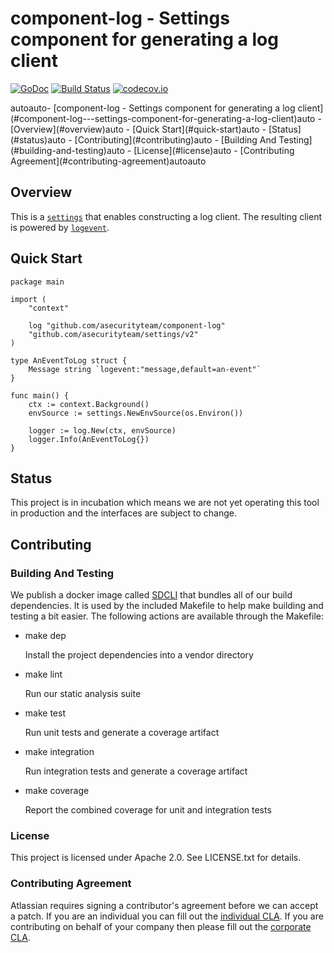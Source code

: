 # component-log - Settings component for generating a log client
[![GoDoc](https://godoc.org/github.com/asecurityteam/component-log?status.svg)](https://godoc.org/github.com/asecurityteam/component-log)
[![Build Status](https://travis-ci.com/asecurityteam/component-log.png?branch=master)](https://travis-ci.com/asecurityteam/component-log)
[![codecov.io](https://codecov.io/github/asecurityteam/component-log/coverage.svg?branch=master)](https://codecov.io/github/asecurityteam/component-log?branch=master)
<!-- TOC -->autoauto- [component-log - Settings component for generating a log client](#component-log---settings-component-for-generating-a-log-client)auto    - [Overview](#overview)auto    - [Quick Start](#quick-start)auto    - [Status](#status)auto    - [Contributing](#contributing)auto        - [Building And Testing](#building-and-testing)auto        - [License](#license)auto        - [Contributing Agreement](#contributing-agreement)autoauto<!-- /TOC -->

## Overview

This is a [`settings`](https://github.com/asecurityteam/settings) that enables
constructing a log client. The resulting client is powered by
[`logevent`](https://github.com/asecurityteam/logevent).

## Quick Start

```golang
package main

import (
    "context"

    log "github.com/asecurityteam/component-log"
    "github.com/asecurityteam/settings/v2"
)

type AnEventToLog struct {
    Message string `logevent:"message,default=an-event"`
}

func main() {
    ctx := context.Background()
    envSource := settings.NewEnvSource(os.Environ())

    logger := log.New(ctx, envSource)
    logger.Info(AnEventToLog{})
}
```

## Status

This project is in incubation which means we are not yet operating this tool in
production and the interfaces are subject to change.

## Contributing

### Building And Testing

We publish a docker image called [SDCLI](https://github.com/asecurityteam/sdcli) that
bundles all of our build dependencies. It is used by the included Makefile to help
make building and testing a bit easier. The following actions are available through
the Makefile:

-   make dep

    Install the project dependencies into a vendor directory

-   make lint

    Run our static analysis suite

-   make test

    Run unit tests and generate a coverage artifact

-   make integration

    Run integration tests and generate a coverage artifact

-   make coverage

    Report the combined coverage for unit and integration tests

### License

This project is licensed under Apache 2.0. See LICENSE.txt for details.

### Contributing Agreement

Atlassian requires signing a contributor's agreement before we can accept a patch. If
you are an individual you can fill out the [individual
CLA](https://na2.docusign.net/Member/PowerFormSigning.aspx?PowerFormId=3f94fbdc-2fbe-46ac-b14c-5d152700ae5d).
If you are contributing on behalf of your company then please fill out the [corporate
CLA](https://na2.docusign.net/Member/PowerFormSigning.aspx?PowerFormId=e1c17c66-ca4d-4aab-a953-2c231af4a20b).
